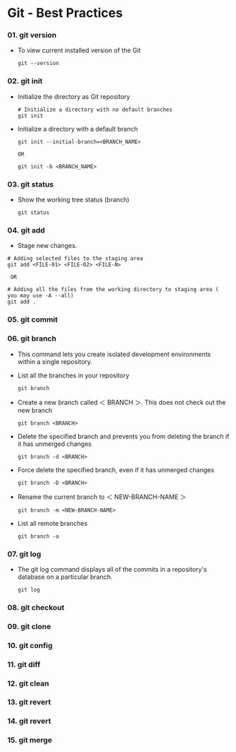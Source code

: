 # Git - Best Practices

### 01. git version

- To view current installed version of the Git

  ```
  git --version
  ```

### 02. git init

- Initialize the directory as Git repository

  ```
  # Initialize a directory with no default branches
  git init
  ```

- Initialize a directory with a default branch

  ```
  git init --initial-branch=<BRANCH_NAME>

  OR

  git init -b <BRANCH_NAME>

  ```

### 03. git status

- Show the working tree status (branch)

  ```
  git status
  ```

### 04. git add

- Stage new changes.

```
# Adding selected files to the staging area
git add <FILE-01> <FILE-02> <FILE-N>

 OR

# Adding all the files from the working directory to staging area ( you may use -A --all)
git add .
```

### 05. git commit

### 06. git branch

- This command lets you create isolated development environments within a single repository.

- List all the branches in your repository

  ```
  git branch
  ```

- Create a new branch called ＜ BRANCH ＞. This does not check out the new branch

  ```
  git branch <BRANCH>
  ```

- Delete the specified branch and prevents you from deleting the branch if it has unmerged changes

  ```
  git branch -d <BRANCH>
  ```

- Force delete the specified branch, even if it has unmerged changes

  ```
  git branch -D <BRANCH>
  ```

- Rename the current branch to ＜ NEW-BRANCH-NAME ＞

  ```
  git branch -m <NEW-BRANCH-NAME>
  ```

- List all remote branches

  ```
  git branch -a
  ```

### 07. git log

- The git log command displays all of the commits in a repository's database on a particular branch.

  ```
  git log
  ```

### 08. git checkout

### 09. git clone

### 10. git config

### 11. git diff

### 12. git clean

### 13. git revert

### 14. git revert

### 15. git merge

```

```
